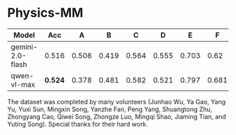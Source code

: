 # Physics-MM


| Model              | Acc   | A     | B     | C     | D     | E     | F     | G     | H     | I     | J     | K     |
| ------------------ | ----- | ----- | ----- | ----- | ----- | ----- | ----- | ----- | ----- | ----- | ----- | ----- |
| gemini-2.0-flash   | 0.516 | 0.506 | 0.419 | 0.564 | 0.555 | 0.703 | 0.62  | 0.425 | 0.57  | 0.5   | 0.488 | 0.474 |
| qwen-vl-max        | **0.524** | 0.378 | 0.481 | 0.582 | 0.521 | 0.797 | 0.681 | 0.39  | 0.574 | 0.485 | 0.48  | 0.542 |



The dataset was completed by many volunteers (Junhao Wu, Ya Gao, Yang Yu, Yuxi Sun, Mingxin Song, Yanzhe Fan, Peng Yang, Shuangtong Zhu, Zhongyang Cao, Qiwei Song, Zhongze Luo, Mingqi Shao, Jiaming Tian, and Yuting Song). Special thanks for their hard work.

